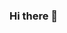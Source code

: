 ### Hi there 👋

<!--
**suho-j/suho-j** is a ✨ _special_ ✨ repository because its `README.md` (this file) appears on your GitHub profile.

Here are some ideas to get you started:

#512BD4

- 🔭 I’m currently working on ...
- 🌱 I’m currently learning ...
- 👯 I’m looking to collaborate on ...
- 🤔 I’m looking for help with ...
- 💬 Ask me about ...
- 📫 How to reach me: ...
- 😄 Pronouns: ...
- ⚡ Fun fact: ...
-->
